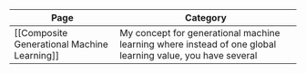 | Page                                        | Category                                                                                                  |
| ------------------------------------------- | --------------------------------------------------------------------------------------------------------- |
| [[Composite Generational Machine Learning]] | My concept for generational machine learning where instead of one global learning value, you have several |

